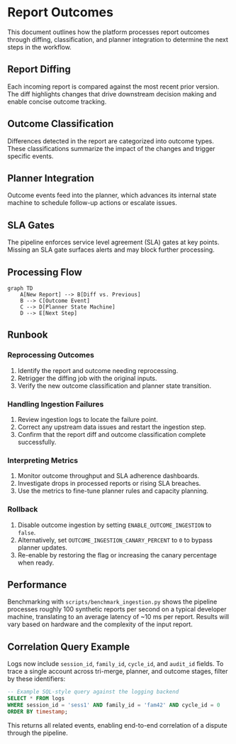 # Report Outcomes

This document outlines how the platform processes report outcomes through diffing, classification, and planner integration to determine the next steps in the workflow.

## Report Diffing

Each incoming report is compared against the most recent prior version. The diff highlights changes that drive downstream decision making and enable concise outcome tracking.

## Outcome Classification

Differences detected in the report are categorized into outcome types. These classifications summarize the impact of the changes and trigger specific events.

## Planner Integration

Outcome events feed into the planner, which advances its internal state machine to schedule follow-up actions or escalate issues.

## SLA Gates

The pipeline enforces service level agreement (SLA) gates at key points. Missing an SLA gate surfaces alerts and may block further processing.

## Processing Flow

```mermaid
graph TD
    A[New Report] --> B[Diff vs. Previous]
    B --> C[Outcome Event]
    C --> D[Planner State Machine]
    D --> E[Next Step]
```

## Runbook

### Reprocessing Outcomes

1. Identify the report and outcome needing reprocessing.
2. Retrigger the diffing job with the original inputs.
3. Verify the new outcome classification and planner state transition.

### Handling Ingestion Failures

1. Review ingestion logs to locate the failure point.
2. Correct any upstream data issues and restart the ingestion step.
3. Confirm that the report diff and outcome classification complete successfully.

### Interpreting Metrics

1. Monitor outcome throughput and SLA adherence dashboards.
2. Investigate drops in processed reports or rising SLA breaches.
3. Use the metrics to fine-tune planner rules and capacity planning.

### Rollback

1. Disable outcome ingestion by setting `ENABLE_OUTCOME_INGESTION` to `false`.
2. Alternatively, set `OUTCOME_INGESTION_CANARY_PERCENT` to `0` to bypass planner updates.
3. Re-enable by restoring the flag or increasing the canary percentage when ready.

## Performance

Benchmarking with `scripts/benchmark_ingestion.py` shows the pipeline processes
roughly 100 synthetic reports per second on a typical developer machine,
translating to an average latency of ~10 ms per report. Results will vary based
on hardware and the complexity of the input report.

## Correlation Query Example

Logs now include `session_id`, `family_id`, `cycle_id`, and `audit_id` fields.
To trace a single account across tri-merge, planner, and outcome stages, filter
by these identifiers:

```sql
-- Example SQL-style query against the logging backend
SELECT * FROM logs
WHERE session_id = 'sess1' AND family_id = 'fam42' AND cycle_id = 0
ORDER BY timestamp;
```

This returns all related events, enabling end-to-end correlation of a dispute
through the pipeline.

